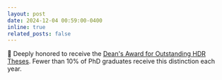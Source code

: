 ```yaml
---
layout: post
date: 2024-12-04 00:59:00-0400
inline: true
related_posts: false
---
```


‍🎉 Deeply honored to receive the [Dean's Award for Outstanding HDR Theses](https://my.uq.edu.au/information-and-services/higher-degree-research/awards/deans-award-outstanding-hdr-theses). Fewer than 10% of PhD graduates receive this distinction each year.
